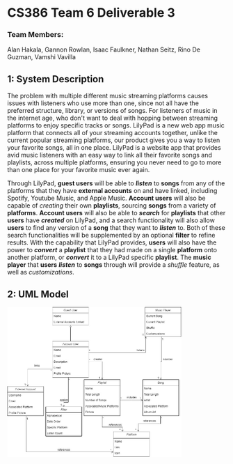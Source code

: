 # CS386 Team 6 Deliverable 3

### Team Members:
Alan Hakala, Gannon Rowlan, Isaac Faulkner, Nathan Seitz, Rino De Guzman, Vamshi Vavilla

## 1: System Description

The problem with multiple different music streaming platforms causes issues with listeners who use more than one, since not all have the preferred structure, library, or versions of songs. For listeners of music in the internet age, who don't want to deal with hopping between streaming platforms to enjoy specific tracks or songs. LilyPad is a new web app music platform that connects all of your streaming accounts together, unlike the current popular streaming platforms, our product gives you a way to listen your favorite songs, all in one place. LilyPad is a website app that provides avid music listeners with an easy way to link all their favorite songs and playlists, across multiple platforms, ensuring you never need to go to more than one place for your favorite music ever again.

Through LilyPad, **guest users** will be able to **_listen_** to **songs** from any of the platforms that they have **external accounts** on and have linked, including Spotify, Youtube Music, and Apple Music. **Account users** will also be capable of _creating_ their own **playlists**, sourcing **songs** from a variety of **platforms**. **Account users** will also be able to _**search**_ for **playlists** that other **users** have _**created**_ on LilyPad, and a search functionality will also allow **users** to find any version of a **song** that they want to _**listen**_ to. Both of these search functionalities will be supplemented by an optional **filter** to refine results. With the capability that LilyPad provides, **users** will also have the power to _**convert**_ a **playlist** that they had made on a single **platform** onto another platform, or _**convert**_ it to a LilyPad specific **playlist**. The **music player** that **users** _**listen**_ to **songs** through will provide a _shuffle_ feature, as well as _customizations_.

## 2: UML Model

<img src=../images/uml_model.jpg width=400px>
